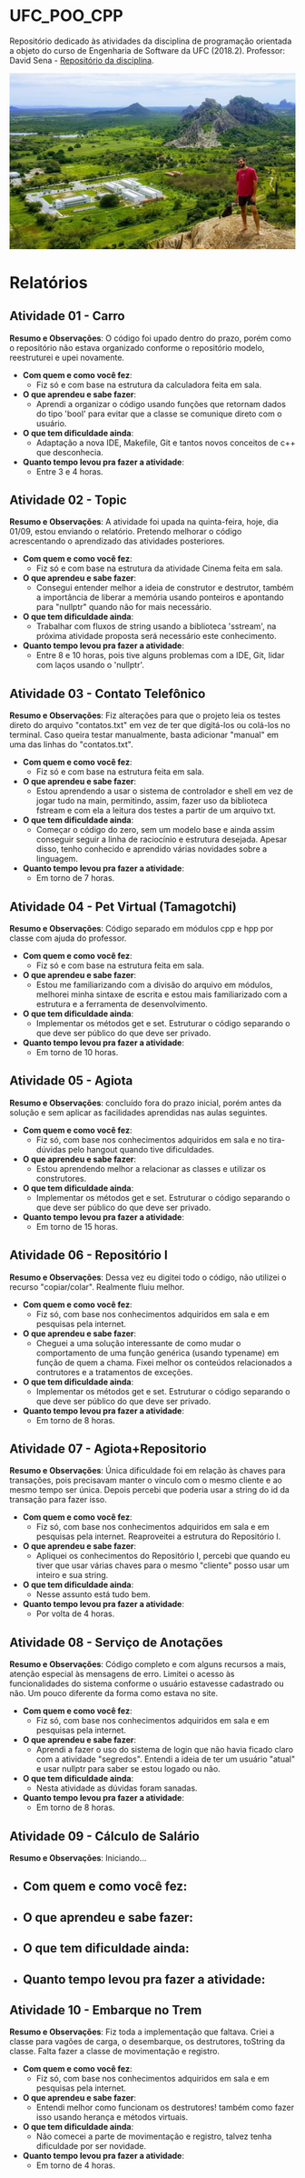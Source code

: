 ﻿# UFC_POO_CPP
Repositório dedicado às atividades da disciplina de programação orientada a objeto do curso de Engenharia de Software da UFC (2018.2).
Professor: David Sena - [Repositório da disciplina](https://github.com/senapk/poo_2018_2).

![UFC ao fundo, à direita um sonhador](Outros/DiegoUFC.jpg)

# Relatórios
## Atividade 01 - Carro
**Resumo e Observações**: O código foi upado dentro do prazo, porém como o repositório não estava organizado conforme o repositório modelo, reestruturei e upei novamente.

- **Com quem e como você fez**:
  - Fiz só e com base na estrutura da calculadora feita em sala.
- **O que aprendeu e sabe fazer**:
  - Aprendi a organizar o código usando funções que retornam dados do tipo 'bool' para evitar que a classe se comunique direto com o usuário.
- **O que tem dificuldade ainda**:
  - Adaptação a nova IDE, Makefile, Git e tantos novos conceitos de c++ que desconhecia.
- **Quanto tempo levou pra fazer a atividade**:
  - Entre 3 e 4 horas.

## Atividade 02 - Topic
**Resumo e Observações**: A atividade foi upada na quinta-feira, hoje, dia 01/09, estou enviando o relatório. Pretendo melhorar o código acrescentando o aprendizado das atividades posteriores.

- **Com quem e como você fez**:
  - Fiz só e com base na estrutura da atividade Cinema feita em sala.
- **O que aprendeu e sabe fazer**:
  - Consegui entender melhor a ideia de construtor e destrutor, também a importância de liberar a memória usando ponteiros e apontando para "nullptr" quando não for mais necessário.
- **O que tem dificuldade ainda**:
  - Trabalhar com fluxos de string usando a biblioteca 'sstream', na próxima atividade proposta será necessário este conhecimento.
- **Quanto tempo levou pra fazer a atividade**:
  - Entre 8 e 10 horas, pois tive alguns problemas com a IDE, Git, lidar com laços usando o 'nullptr'.

## Atividade 03 - Contato Telefônico
**Resumo e Observações**: Fiz alterações para que o projeto leia os testes direto do arquivo "contatos.txt" em vez de ter que digitá-los ou colá-los no terminal. Caso queira testar manualmente, basta adicionar "manual" em uma das linhas do "contatos.txt".

- **Com quem e como você fez**:
  - Fiz só e com base na estrutura feita em sala.
- **O que aprendeu e sabe fazer**:
  - Estou aprendendo a usar o sistema de controlador e shell em vez de jogar tudo na main, permitindo, assim, fazer uso da biblioteca fstream e com ela a leitura dos testes a partir de um arquivo txt.
- **O que tem dificuldade ainda**:
  - Começar o código do zero, sem um modelo base e ainda assim conseguir seguir a linha de raciocínio e estrutura desejada. Apesar disso, tenho conhecido e aprendido várias novidades sobre a linguagem.
- **Quanto tempo levou pra fazer a atividade**:
  - Em torno de 7 horas.

## Atividade 04 - Pet Virtual (Tamagotchi)
**Resumo e Observações**: Código separado em módulos cpp e hpp por classe com ajuda do professor.

- **Com quem e como você fez**:
  - Fiz só e com base na estrutura feita em sala.
- **O que aprendeu e sabe fazer**:
  - Estou me familiarizando com a divisão do arquivo em módulos, melhorei minha sintaxe de escrita e estou mais familiarizado com a estrutura e a ferramenta de desenvolvimento.
- **O que tem dificuldade ainda**:
  - Implementar os métodos get e set. Estruturar o código separando o que deve ser público do que deve ser privado.
- **Quanto tempo levou pra fazer a atividade**:
  - Em torno de 10 horas.

## Atividade 05 - Agiota
**Resumo e Observações**: concluído fora do prazo inicial, porém antes da solução e sem aplicar as facilidades aprendidas nas aulas seguintes.

- **Com quem e como você fez**:
  - Fiz só, com base nos conhecimentos adquiridos em sala e no tira-dúvidas pelo hangout quando tive dificuldades.
- **O que aprendeu e sabe fazer**:
  - Estou aprendendo melhor a relacionar as classes e utilizar os construtores.
- **O que tem dificuldade ainda**:
  - Implementar os métodos get e set. Estruturar o código separando o que deve ser público do que deve ser privado.
- **Quanto tempo levou pra fazer a atividade**:
  - Em torno de 15 horas.

## Atividade 06 - Repositório I
**Resumo e Observações**: Dessa vez eu digitei todo o código, não utilizei o recurso "copiar/colar". Realmente fluiu melhor.

- **Com quem e como você fez**:
  - Fiz só, com base nos conhecimentos adquiridos em sala e em pesquisas pela internet.
- **O que aprendeu e sabe fazer**:
  - Cheguei a uma solução interessante de como mudar o comportamento de uma função genérica (usando typename) em função de quem a chama. Fixei melhor os conteúdos relacionados a contrutores e a tratamentos de exceções.
- **O que tem dificuldade ainda**:
  - Implementar os métodos get e set. Estruturar o código separando o que deve ser público do que deve ser privado.
- **Quanto tempo levou pra fazer a atividade**:
  - Em torno de 8 horas.

## Atividade 07 - Agiota+Repositorio
**Resumo e Observações**: Única dificuldade foi em relação às chaves para transações, pois precisavam manter o vínculo com o mesmo cliente e ao mesmo tempo ser única. Depois percebi que poderia usar a string do id da transação para fazer isso.

- **Com quem e como você fez**:
  - Fiz só, com base nos conhecimentos adquiridos em sala e em pesquisas pela internet. Reaproveitei a estrutura do Repositório I.
- **O que aprendeu e sabe fazer**:
  - Apliquei os conhecimentos do Repositório I, percebi que quando eu tiver que usar várias chaves para o mesmo "cliente" posso usar um inteiro e sua string.
- **O que tem dificuldade ainda**:
  - Nesse assunto está tudo bem.
- **Quanto tempo levou pra fazer a atividade**:
  - Por volta de 4 horas.

## Atividade 08 - Serviço de Anotações
**Resumo e Observações**: Código completo e com alguns recursos a mais, atenção especial às mensagens de erro. Limitei o acesso às funcionalidades do sistema conforme o usuário estavesse cadastrado ou não. Um pouco diferente da forma como estava no site.

- **Com quem e como você fez**:
  - Fiz só, com base nos conhecimentos adquiridos em sala e em pesquisas pela internet.
- **O que aprendeu e sabe fazer**:
  - Aprendi a fazer o uso do sistema de login que não havia ficado claro com a atividade "segredos". Entendi a ideia de ter um usuário "atual" e usar nullptr para saber se estou logado ou não.
- **O que tem dificuldade ainda**:
  - Nesta atividade as dúvidas foram sanadas.
- **Quanto tempo levou pra fazer a atividade**:
  - Em torno de 8 horas.

## Atividade 09 - Cálculo de Salário
**Resumo e Observações**: Iniciando...

- **Com quem e como você fez**:
  - 
- **O que aprendeu e sabe fazer**:
  - 
- **O que tem dificuldade ainda**:
  - 
- **Quanto tempo levou pra fazer a atividade**:
  - 

## Atividade 10 - Embarque no Trem 
**Resumo e Observações**: Fiz toda a implementação que faltava. Criei a classe para vagões de carga, o desembarque, os destrutores, toString da classe. Falta fazer a classe de movimentação e registro.

- **Com quem e como você fez**:
  - Fiz só, com base nos conhecimentos adquiridos em sala e em pesquisas pela internet.
- **O que aprendeu e sabe fazer**:
  - Entendi melhor como funcionam os destrutores! também como fazer isso usando herança e métodos virtuais.
- **O que tem dificuldade ainda**:
  - Não comecei a parte de movimentação e registro, talvez tenha dificuldade por ser novidade.
- **Quanto tempo levou pra fazer a atividade**:
  - Em torno de 4 horas.